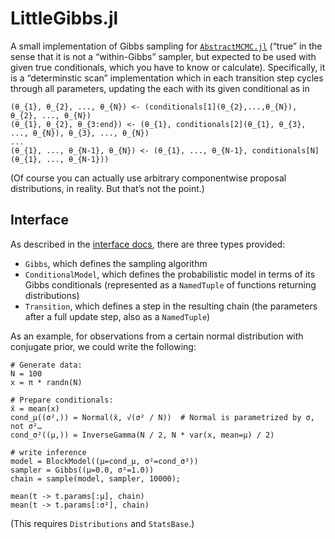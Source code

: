 # LittleGibbs.jl

A small implementation of Gibbs sampling for
[`AbstractMCMC.jl`](https://github.com/TuringLang/AbstractMCMC.jl) (“true” in the sense that it is
not a “within-Gibbs” sampler, but expected to be used with given true conditionals, which you have
to know or calculate).  Specifically, it is a “determinstic scan” implementation which in each
transition step cycles through all parameters, updating the each with its given conditional as in 

```
(θ_{1}, θ_{2}, ..., θ_{N}) <- (conditionals[1](θ_{2},...,θ_{N}), θ_{2}, ..., θ_{N})
(θ_{1}, θ_{2}, θ_{3:end}) <- (θ_{1}, conditionals[2](θ_{1}, θ_{3}, ..., θ_{N}), θ_{3}, ..., θ_{N})
...
(θ_{1}, ..., θ_{N-1}, θ_{N}) <- (θ_{1}, ..., θ_{N-1}, conditionals[N](θ_{1}, ..., θ_{N-1}))
```

(Of course you can actually use arbitrary componentwise proposal distributions, in reality.  But
that’s not the point.)


## Interface

As described in the [interface docs](https://turing.ml/dev/docs/using-turing/interface), there are
three types provided: 

- `Gibbs`, which defines the sampling algorithm
- `ConditionalModel`, which defines the probabilistic model in terms of its Gibbs conditionals
  (represented as a `NamedTuple` of functions returning distributions)
- `Transition`, which defines a step in the resulting chain (the parameters after a full update
  step, also as a `NamedTuple`)

As an example, for observations from a certain normal distribution with conjugate prior, we could
write the following:

```
# Generate data:
N = 100
x = π * randn(N)

# Prepare conditionals:
x̄ = mean(x)
cond_μ((σ²,)) = Normal(x̄, √(σ² / N))  # Normal is parametrized by σ, not σ²…
cond_σ²((μ,)) = InverseGamma(N / 2, N * var(x, mean=μ) / 2)

# write inference
model = BlockModel((μ=cond_μ, σ²=cond_σ²))
sampler = Gibbs((μ=0.0, σ²=1.0))
chain = sample(model, sampler, 10000);

mean(t -> t.params[:μ], chain)
mean(t -> t.params[:σ²], chain)
```

(This requires `Distributions` and `StatsBase`.)
